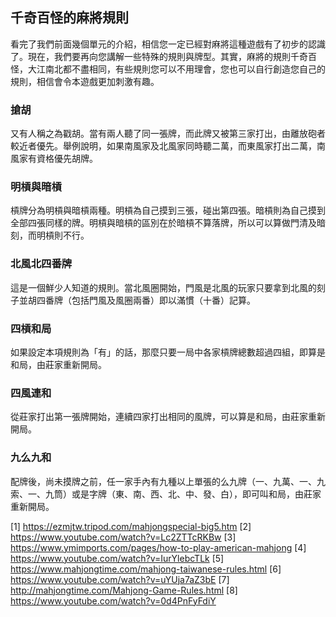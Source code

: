 ## 千奇百怪的麻將規則

看完了我們前面幾個單元的介紹，相信您一定已經對麻將這種遊戲有了初步的認識了。現在，我們要再向您講解一些特殊的規則與牌型。其實，麻將的規則千奇百怪，大江南北都不盡相同，有些規則您可以不用理會，您也可以自行創造您自己的規則，相信會令本遊戲更加刺激有趣。

### 搶胡

又有人稱之為戳胡。當有兩人聽了同一張牌，而此牌又被第三家打出，由離放砲者較近者優先。舉例說明，如果南風家及北風家同時聽二萬，而東風家打出二萬，南風家有資格優先胡牌。

### 明槓與暗槓

槓牌分為明槓與暗槓兩種。明槓為自己摸到三張，碰出第四張。暗槓則為自己摸到全部四張同樣的牌。明槓與暗槓的區別在於暗槓不算落牌，所以可以算做門清及暗刻，而明槓則不行。

### 北風北四番牌

這是一個鮮少人知道的規則。當北風圈開始，門風是北風的玩家只要拿到北風的刻子並胡四番牌（包括門風及風圈兩番）即以滿慣（十番）記算。

### 四槓和局

如果設定本項規則為「有」的話，那麼只要一局中各家槓牌總數超過四組，即算是和局，由莊家重新開局。

### 四風連和

從莊家打出第一張牌開始，連續四家打出相同的風牌，可以算是和局，由莊家重新開局。

### 九么九和

配牌後，尚未摸牌之前，任一家手內有九種以上單張的么九牌（一、九萬、一、九索、一、九筒）或是字牌（東、南、西、北、中、發、白），即可叫和局，由莊家重新開局。


[1] https://ezmjtw.tripod.com/mahjongspecial-big5.htm
[2] https://www.youtube.com/watch?v=Lc2ZTTcRKBw
[3] https://www.ymimports.com/pages/how-to-play-american-mahjong
[4] https://www.youtube.com/watch?v=IurYlebcTLk
[5] https://www.mahjongtime.com/mahjong-taiwanese-rules.html
[6] https://www.youtube.com/watch?v=uYUja7aZ3bE
[7] http://mahjongtime.com/Mahjong-Game-Rules.html
[8] https://www.youtube.com/watch?v=0d4PnFyFdiY